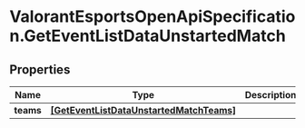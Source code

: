 # ValorantEsportsOpenApiSpecification.GetEventListDataUnstartedMatch

## Properties
Name | Type | Description | Notes
------------ | ------------- | ------------- | -------------
**teams** | [**[GetEventListDataUnstartedMatchTeams]**](GetEventListDataUnstartedMatchTeams.md) |  | [optional] 
